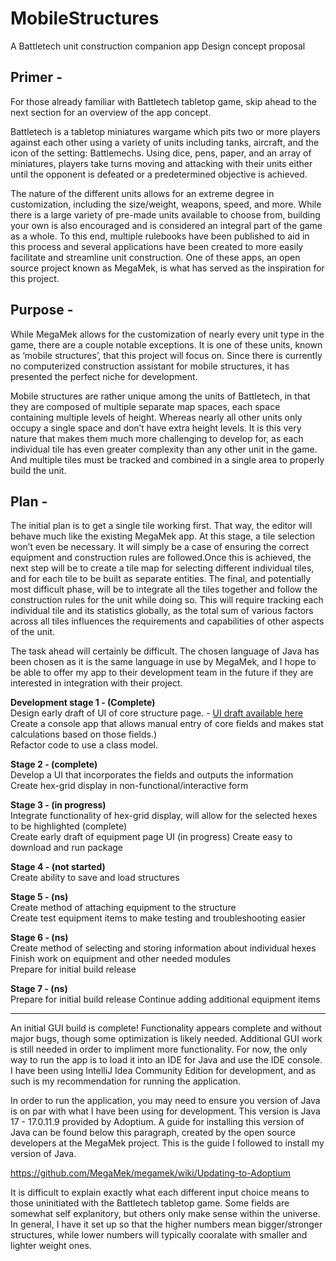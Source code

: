# MobileStructures

A Battletech unit construction companion app
Design concept proposal

## Primer - 

For those already familiar with Battletech tabletop game, skip ahead to the next section for an overview of the app concept.

Battletech is a tabletop miniatures wargame which pits two or more players against each other using a variety of units including tanks, aircraft, and the icon of the setting: Battlemechs. Using dice, pens, paper, and an array of miniatures, players take turns moving and attacking with their units either until the opponent is defeated or a predetermined objective is achieved.

The nature of the different units allows for an extreme degree in customization, including the size/weight, weapons, speed, and more. While there is a large variety of pre-made units available to choose from, building your own is also encouraged and is considered an integral part of the game as a whole. To this end, multiple rulebooks have been published to aid in this process and several applications have been created to more easily facilitate and streamline unit construction. One of these apps, an open source project known as MegaMek, is what has served as the inspiration for this project.

## Purpose -

While MegaMek allows for the customization of nearly every unit type in the game, there are a couple notable exceptions. It is one of these units, known as ‘mobile structures’, that this project will focus on. Since there is currently no computerized construction assistant for mobile structures, it has presented the perfect niche for development.

Mobile structures are rather unique among the units of Battletech, in that they are composed of multiple separate map spaces, each space containing multiple levels of height. Whereas nearly all other units only occupy a single space and don’t have extra height levels. It is this very nature that makes them much more challenging to develop for, as each individual tile has even greater complexity than any other unit in the game. And multiple tiles must be tracked and combined in a single area to properly build the unit.

## Plan -

The initial plan is to get a single tile working first. That way, the editor will behave much like the existing MegaMek app. At this stage, a tile selection won’t even be necessary. It will simply be a case of ensuring the correct equipment and construction rules are followed.Once this is achieved, the next step will be to create a tile map for selecting different individual tiles, and for each tile to be built as separate entities. The final, and potentially most difficult phase, will be to integrate all the tiles together and follow the construction rules for the unit while doing so. This will require tracking each individual tile and its statistics globally, as the total sum of various factors across all tiles influences the requirements and capabilities of other aspects of the unit.

The task ahead will certainly be difficult. The chosen language of Java has been chosen as it is the same language in use by MegaMek, and I hope to be able to offer my app to their development team in the future if they are interested in integration with their project.

**Development stage 1 - (Complete)**\
	Design early draft of UI of core structure page. - [UI draft available here](https://drive.google.com/file/d/1-miPgra_FQU7BXWDseNzAxUhhfAG6j2m/view?usp=sharing)\
	Create a console app that allows manual entry of core fields and makes stat calculations based on those fields.)\
 	Refactor code to use a class model.

**Stage 2 - (complete)**\
	Develop a UI that incorporates the fields and outputs the information\
	Create hex-grid display in non-functional/interactive form

**Stage 3 - (in progress)**\
	Integrate functionality of hex-grid display, will allow for the selected hexes to be highlighted (complete)\
	Create early draft of equipment page UI (in progress)
 	Create easy to download and run package

**Stage 4 - (not started)**\
	Create ability to save and load structures

**Stage 5 - (ns)**\
	Create method of attaching equipment to the structure\
	Create test equipment items to make testing and troubleshooting easier

**Stage 6 - (ns)**\
	Create method of selecting and storing information about individual hexes
	Finish work on equipment and other needed modules\
	Prepare for initial build release

 **Stage 7 - (ns)**\
 	Prepare for initial build release
	Continue adding additional equipment items

 ***

An initial GUI build is complete! Functionality appears complete and without major bugs, though some optimization is likely needed. Additional GUI work is still needed in order to impliment more functionality. For now, the only way to run the app is to load it into an IDE for Java and use the IDE console. I have been using IntelliJ Idea Community Edition for development, and as such is my recommendation for running the application.

In order to run the application, you may need to ensure you version of Java is on par with what I have been using for development. This version is Java 17 - 17.0.11.9 provided by Adoptium. A guide for installing this version of Java can be found below this paragraph, created by the open source developers at the MegaMek project. This is the guide I followed to install my version of Java.

https://github.com/MegaMek/megamek/wiki/Updating-to-Adoptium

It is difficult to explain exactly what each different input choice means to those uninitiated with the Battletech tabletop game. Some fields are somewhat self explanitory, but others only make sense within the universe. In general, I have it set up so that the higher numbers mean bigger/stronger structures, while lower numbers will typically cooralate with smaller and lighter weight ones.
